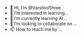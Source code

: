 - 👋 Hi, I’m @VarshiniShree
- 👀 I’m interested in learning...
- 🌱 I’m currently learning AI...
- 💞️ I’m looking to collaborate on ...
- 📫 How to reach me by ...

<!---
VarshiniShree/VarshiniShree is a ✨ special ✨ repository because its `README.md` (this file) appears on your GitHub profile.
You can click the Preview link to take a look at your changes.
--->

